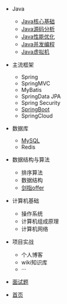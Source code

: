  * Java
   * [Java核心基础](docs/Java核心基础/README.md)
   * [Java源码分析](docs/Java源码分析/README.md)
   * [Java性能优化](docs/Java性能优化/README.md)
   * [Java并发编程](docs/Java并发编程/README.md)
   * [Java虚拟机](docs/Java虚拟机/README.md)
  
 * 主流框架
   * Spring
   * SpringMVC
   * MyBatis
   * SpringData JPA
   * Spring Security
   * [SpringBoot](docs/SpringBoot/README.md)
   * SpringCloud
 
 * 数据库
   * [MySQL](docs/MySQL/README.md) 
   * Redis
   
   
 * 数据结构与算法
   * 排序算法  
   * 数据结构
   * [剑指offer](docs/算法/剑指offer题解.md)  
   
 * 计算机基础
   * 操作系统
   * 计算机组成原理
   * 计算机网络
   
 * 项目实战
   * 个人博客
   * wiki知识库
   * ···
   
 * [面试题](docs/面试题/README.md)
   
 * [首页](/) 


